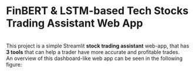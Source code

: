 # FinBERT & LSTM-based Tech Stocks Trading Assistant Web App </br>
</br> This project is a simple Streamlit **stock trading assistant** web-app, that has **3 tools** that can help a trader have more accurate and profitable trades. </br>
An overview of this dashboard-like web app can be seen in the following figure: </br>
